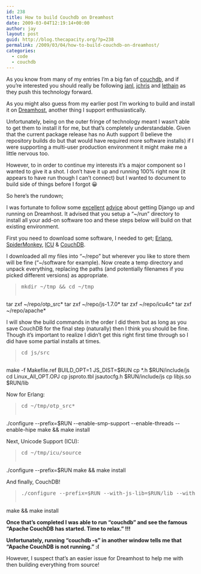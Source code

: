 ```yaml
---
id: 238
title: How to build Couchdb on Dreamhost
date: 2009-03-04T12:19:14+00:00
author: jay
layout: post
guid: http://blog.thecapacity.org/?p=238
permalink: /2009/03/04/how-to-build-couchdb-on-dreamhost/
categories:
  - code
  - couchdb
---
```

As you know from many of my entries I&#8217;m a big fan of [couchdb](http://couchdb.apache.org/), and if you&#8217;re interested you should really be following [janl](http://jan.prima.de/plok/), [jchris](http://jchris.mfdz.com/) and [lethain](http://lethain.com/) as they push this technology forward.

As you might also guess from my earlier post I&#8217;m working to build and install it on [Dreamhost](http://dreamhost.com/), another thing I support enthusiastically.

Unfortunately, being on the outer fringe of technology meant I wasn&#8217;t able to get them to install it for me, but that&#8217;s completely understandable. Given that the current package release has no Auth support (I believe the repository builds do but that would have required more software installs) if I were supporting a multi-user production environment it might make me a little nervous too.

However, to in order to continue my interests it&#8217;s a major component so I wanted to give it a shot. I don&#8217;t have it up and running 100% right now (it appears to have run though I can&#8217;t connect) but I wanted to document to build side of things before I forgot 😀

So here&#8217;s the rundown;

I was fortunate to follow some [excellent](http://wiki.dreamhost.com/index.php/Django) [advice](http://jeffcroft.com/blog/2006/may/11/django-dreamhost/) about getting Django up and running on Dreamhost. It advised that you setup a &#8220;~/run&#8221; directory to install all your add-on software too and these steps below will build on that existing environment.

First you need to download some software, I needed to get; [Erlang](http://erlang.org/download/otp_src_R12B-5.tar.gz), [SpiderMonkey](http://ftp.mozilla.org/pub/mozilla.org/js/js-1.7.0.tar.gz), [ICU](http://download.icu-project.org/files/icu4c/4.0.1/icu4c-4_0_1-src.tgz) & [CouchDB](http://mirrors.kahuki.com/apache/incubator/couchdb/0.8.1-incubating/apache-couchdb-0.8.1-incubating.tar.gz).

I downloaded all my files into &#8220;~/repo&#8221; but wherever you like to store them will be fine (&#8220;~/software for example). Now create a temp directory and unpack everything, replacing the paths (and potentially filenames if you picked different versions) as appropriate.

> <pre>mkdir ~/tmp && cd ~/tmp
tar zxf ~/repo/otp_src*
tar zxf ~/repo/js-1.7.0*
tar zxf ~/repo/icu4c*
tar zxf ~/repo/apache*</pre>

I will show the build commands in the order I did them but as long as you save CouchDB for the final step (naturally) then I think you should be fine. Though it&#8217;s important to realize I didn&#8217;t get this right first time through so I did have some partial installs at times.

> <pre>cd js/src
make -f Makefile.ref BUILD_OPT=1 JS_DIST=$RUN
cp *.h $RUN/include/js
cd Linux_All_OPT.OPJ
cp jsproto.tbl jsautocfg.h $RUN/include/js
cp libjs.so $RUN/lib</pre>

Now for Erlang:

> <pre>cd ~/tmp/otp_src*
./configure --prefix=$RUN --enable-smp-support --enable-threads --enable-hipe
make && make install</pre>

Next, Unicode Support (ICU):

> <pre>cd ~/tmp/icu/source
./configure --prefix=$RUN
make && make install</pre>

And finally, CouchDB!

> <pre>./configure --prefix=$RUN --with-js-lib=$RUN/lib --with-js-include=$RUN/include/js --with-erlang=$RUN/lib/erlang/usr/include
make && make install</pre>

**Once that&#8217;s completed I was able to run &#8220;couchdb&#8221; and see the famous &#8220;Apache CouchDB has started. Time to relax.&#8221; !!!**

**Unfortunately, running &#8220;couchdb -s&#8221; in another window tells me that &#8220;Apache CouchDB is not running.&#8221; <img src="http://blog.thecapacity.org/wp-includes/images/smilies/frownie.png" alt=":(" class="wp-smiley" style="height: 1em; max-height: 1em;" />**

However, I suspect that&#8217;s an easier issue for Dreamhost to help me with then building everything from source!